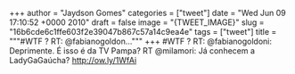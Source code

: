 
+++
author = "Jaydson Gomes"
categories = ["tweet"]
date = "Wed Jun 09 17:10:52 +0000 2010"
draft = false
image = "{TWEET_IMAGE}"
slug = "16b6cde6c1ffe603f2e39047b867c57a14c9ea4e"
tags = ["tweet"]
title = """#WTF ? RT: @fabianogoldon..."""
+++
#WTF ? RT: @fabianogoldoni: Deprimente. É isso é da TV Pampa? RT @milamori: Já conhecem a LadyGaGaúcha? http://ow.ly/1WfAi

